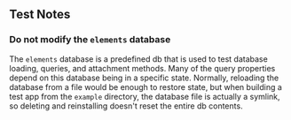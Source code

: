## Test Notes

### Do not modify the `elements` database

The `elements` database is a predefined db that is used to test database loading,
queries, and attachment methods.  Many of the query properties depend on this database
being in a specific state.  Normally, reloading the database from a file would be
enough to restore state, but when building a test app from the `example` directory,
the database file is actually a symlink, so deleting and reinstalling doesn't reset
the entire db contents.
